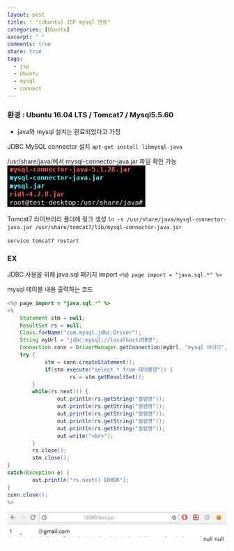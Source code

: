 ```yaml
---
layout: post
title: ! "[Ubuntu] JSP mysql 연동"
categories: [Ubuntu]
excerpt: " "
comments: true
share: true
tags:
  - jsp
  - Ubuntu
  - mysql
  - connect
---
```


### 환경 : Ubuntu 16.04 LTS / Tomcat7 / Mysql5.5.60

- java와 mysql 설치는 완료되었다고 가정

JDBC MySQL connector 설치
`apt-get install libmysql-java`

/usr/share/java/에서 mysql-connector-java.jar 파일 확인 가능
![](/assets/posts/ubuntu/jsp_connector.png)

Tomcat7 라이브러리 폴더에 링크 생성
`ln -s /usr/share/java/mysql-connector-java.jar /usr/share/tomcat7/lib/mysql-connector-java.jar` 

`service tomcat7 restart`

### EX
JDBC 사용을 위해 java.sql 패키지 import 
`<%@ page import = "java.sql.*" %>`

mysql 테이블 내용 출력하는 코드
```java
<%@ page import = "java.sql.*" %>
<%
	Statement stm = null;
	ResultSet rs = null;
	Class.forName("com.mysql.jdbc.Driver");
	String myUrl = "jdbc:mysql://localhost/DB명";
	Connection conn = DriverManager.getConnection(myUrl, "mysql 아이디", "mysql 패스워드");
	try {
        	stm = conn.createStatement();
        	if(stm.execute("select * from 테이블명")) {
                	rs = stm.getResultSet();
        }
        while(rs.next()) {
                out.println(rs.getString("컬럼명"));
                out.println(rs.getString("컬럼명"));
                out.println(rs.getString("컬럼명"));
                out.println(rs.getString("컬럼명"));
                out.println(rs.getString("컬럼명"));
                out.write("<br>");
        }
        rs.close();
        stm.close();
}
catch(Exception e) {
        out.println("rs.next() ERROR");
}
conn.close();
%>
```

![](/assets/posts/ubuntu/jsp_print.png)
